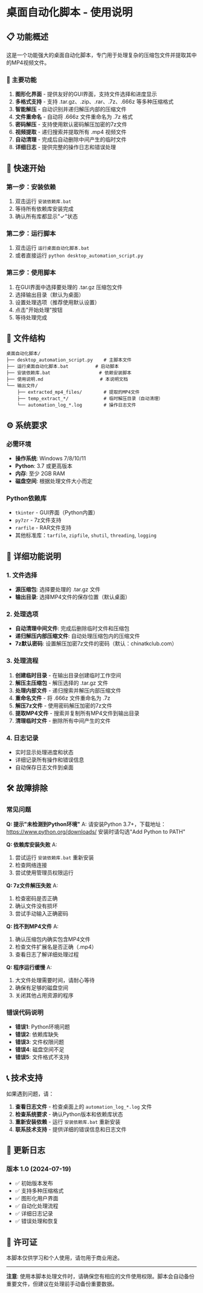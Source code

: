 # 桌面自动化脚本 - 使用说明

## 📋 功能概述

这是一个功能强大的桌面自动化脚本，专门用于处理复杂的压缩包文件并提取其中的MP4视频文件。

### 🎯 主要功能

1. **图形化界面** - 提供友好的GUI界面，支持文件选择和进度显示
2. **多格式支持** - 支持 .tar.gz、.zip、.rar、.7z、.666z 等多种压缩格式
3. **智能解压** - 自动识别并递归解压内部的压缩文件
4. **文件重命名** - 自动将 .666z 文件重命名为 .7z 格式
5. **密码解压** - 支持使用默认密码解压加密的7z文件
6. **视频提取** - 递归搜索并提取所有 .mp4 视频文件
7. **自动清理** - 完成后自动删除中间产生的临时文件
8. **详细日志** - 提供完整的操作日志和错误处理

## 🚀 快速开始

### 第一步：安装依赖
1. 双击运行 `安装依赖库.bat`
2. 等待所有依赖库安装完成
3. 确认所有库都显示"✓"状态

### 第二步：运行脚本
1. 双击运行 `运行桌面自动化脚本.bat`
2. 或者直接运行 `python desktop_automation_script.py`

### 第三步：使用脚本
1. 在GUI界面中选择要处理的 .tar.gz 压缩包文件
2. 选择输出目录（默认为桌面）
3. 设置处理选项（推荐使用默认设置）
4. 点击"开始处理"按钮
5. 等待处理完成

## 📁 文件结构

```
桌面自动化脚本/
├── desktop_automation_script.py    # 主脚本文件
├── 运行桌面自动化脚本.bat          # 启动脚本
├── 安装依赖库.bat                  # 依赖安装脚本
├── 使用说明.md                     # 本说明文档
└── 输出文件/
    ├── extracted_mp4_files/        # 提取的MP4文件
    ├── temp_extract_*/             # 临时解压目录（自动清理）
    └── automation_log_*.log        # 操作日志文件
```

## ⚙️ 系统要求

### 必需环境
- **操作系统**: Windows 7/8/10/11
- **Python**: 3.7 或更高版本
- **内存**: 至少 2GB RAM
- **磁盘空间**: 根据处理文件大小而定

### Python依赖库
- `tkinter` - GUI界面（Python内置）
- `py7zr` - 7z文件支持
- `rarfile` - RAR文件支持
- 其他标准库：`tarfile`, `zipfile`, `shutil`, `threading`, `logging`

## 🔧 详细功能说明

### 1. 文件选择
- **源压缩包**: 选择要处理的 .tar.gz 文件
- **输出目录**: 选择MP4文件的保存位置（默认桌面）

### 2. 处理选项
- **自动清理中间文件**: 完成后删除临时文件和压缩包
- **递归解压内部压缩文件**: 自动处理压缩包内的压缩文件
- **7z默认密码**: 设置解压加密7z文件的密码（默认：chinatkclub.com）

### 3. 处理流程
1. **创建临时目录** - 在输出目录创建临时工作空间
2. **解压主压缩包** - 解压选择的 .tar.gz 文件
3. **处理内部文件** - 递归搜索并解压内部压缩文件
4. **重命名文件** - 将 .666z 文件重命名为 .7z
5. **解压7z文件** - 使用密码解压加密的7z文件
6. **提取MP4文件** - 搜索并复制所有MP4文件到输出目录
7. **清理临时文件** - 删除所有中间产生的文件

### 4. 日志记录
- 实时显示处理进度和状态
- 详细记录所有操作和错误信息
- 自动保存日志文件到桌面

## 🛠️ 故障排除

### 常见问题

**Q: 提示"未检测到Python环境"**
A: 请安装Python 3.7+，下载地址：https://www.python.org/downloads/
   安装时请勾选"Add Python to PATH"

**Q: 依赖库安装失败**
A: 
1. 尝试运行 `安装依赖库.bat` 重新安装
2. 检查网络连接
3. 尝试使用管理员权限运行

**Q: 7z文件解压失败**
A: 
1. 检查密码是否正确
2. 确认文件没有损坏
3. 尝试手动输入正确密码

**Q: 找不到MP4文件**
A: 
1. 确认压缩包内确实包含MP4文件
2. 检查文件扩展名是否正确（.mp4）
3. 查看日志了解详细处理过程

**Q: 程序运行缓慢**
A: 
1. 大文件处理需要时间，请耐心等待
2. 确保有足够的磁盘空间
3. 关闭其他占用资源的程序

### 错误代码说明

- **错误1**: Python环境问题
- **错误2**: 依赖库缺失
- **错误3**: 文件权限问题
- **错误4**: 磁盘空间不足
- **错误5**: 文件格式不支持

## 📞 技术支持

如果遇到问题，请：

1. **查看日志文件** - 检查桌面上的 `automation_log_*.log` 文件
2. **检查系统要求** - 确认Python版本和依赖库状态
3. **重新安装依赖** - 运行 `安装依赖库.bat` 重新安装
4. **联系技术支持** - 提供详细的错误信息和日志文件

## 📝 更新日志

### 版本 1.0 (2024-07-19)
- ✅ 初始版本发布
- ✅ 支持多种压缩格式
- ✅ 图形化用户界面
- ✅ 自动化处理流程
- ✅ 详细日志记录
- ✅ 错误处理和恢复

## 📄 许可证

本脚本仅供学习和个人使用，请勿用于商业用途。

---

**注意**: 使用本脚本处理文件时，请确保您有相应的文件使用权限。脚本会自动备份重要文件，但建议在处理前手动备份重要数据。